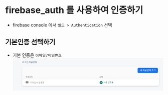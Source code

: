 # firebase_auth 를 사용하여 인증하기

- firebase console 에서 `빌드 > Authentication` 선택

## 기본인증 선택하기

- 기본 인증은 `이메일/비밀번호`
  ![Alt text](image.png)

